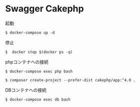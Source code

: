 # Swagger Cakephp
起動
```
$ docker-compose up -d
```
停止
```
$  docker stop $(docker ps -q) 
```
phpコンテナへの接続
```
$ docker-compose exec php bash
```
```
$ composer create-project --prefer-dist cakephp/app:^4.0 .
```
DBコンテナへの接続
```
$ docker-compose exec db bash
```
